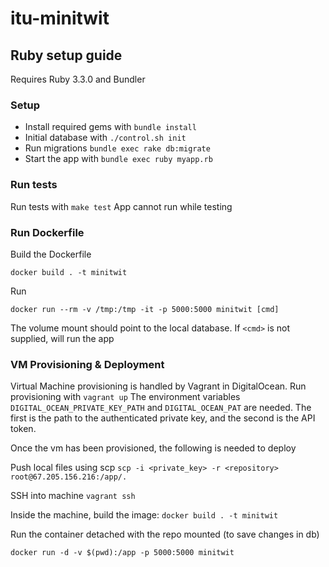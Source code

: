 # itu-minitwit

## Ruby setup guide

Requires Ruby 3.3.0 and Bundler

### Setup

- Install required gems with `bundle install`
- Initial database with `./control.sh init`
- Run migrations `bundle exec rake db:migrate`
- Start the app with `bundle exec ruby myapp.rb`


### Run tests

Run tests with `make test`
App cannot run while testing

### Run Dockerfile

Build the Dockerfile
```
docker build . -t minitwit
```

Run

```
docker run --rm -v /tmp:/tmp -it -p 5000:5000 minitwit [cmd]
```

The volume mount should point to the local database.
If `<cmd>` is not supplied, will run the app


### VM Provisioning & Deployment 

Virtual Machine provisioning is handled by Vagrant in DigitalOcean.
Run provisioning with `vagrant up`
The environment variables `DIGITAL_OCEAN_PRIVATE_KEY_PATH` and `DIGITAL_OCEAN_PAT` are needed.
The first is the path to the authenticated private key, and the second is the API token.

Once the vm has been provisioned, the following is needed to deploy

Push local files using scp
`scp -i <private_key> -r <repository> root@67.205.156.216:/app/.`

SSH into machine
`vagrant ssh`

Inside the machine, build the image:
`docker build . -t minitwit`

Run the container detached with the repo mounted (to save changes in db)

`docker run -d -v $(pwd):/app -p 5000:5000 minitwit`

